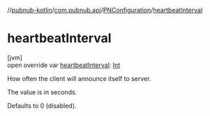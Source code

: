 //[pubnub-kotlin](../../../index.md)/[com.pubnub.api](../index.md)/[PNConfiguration](index.md)/[heartbeatInterval](heartbeat-interval.md)

# heartbeatInterval

[jvm]\
open override var [heartbeatInterval](heartbeat-interval.md): [Int](https://kotlinlang.org/api/latest/jvm/stdlib/kotlin/-int/index.html)

How often the client will announce itself to server.

The value is in seconds.

Defaults to 0 (disabled).
